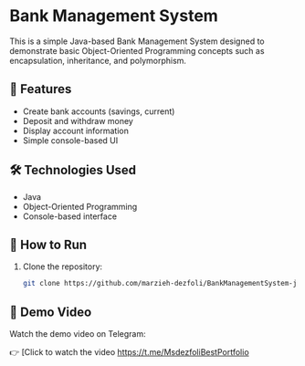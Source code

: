 # Bank Management System

This is a simple Java-based Bank Management System designed to demonstrate basic Object-Oriented Programming concepts such as encapsulation, inheritance, and polymorphism.

## 📌 Features

- Create bank accounts (savings, current)
- Deposit and withdraw money
- Display account information
- Simple console-based UI

## 🛠 Technologies Used

- Java
- Object-Oriented Programming
- Console-based interface

## 🚀 How to Run

1. Clone the repository:
   ```bash
   git clone https://github.com/marzieh-dezfoli/BankManagementSystem-java.git
## 🎥 Demo Video

Watch the demo video on Telegram:

👉 [Click to watch the video https://t.me/MsdezfoliBestPortfolio

